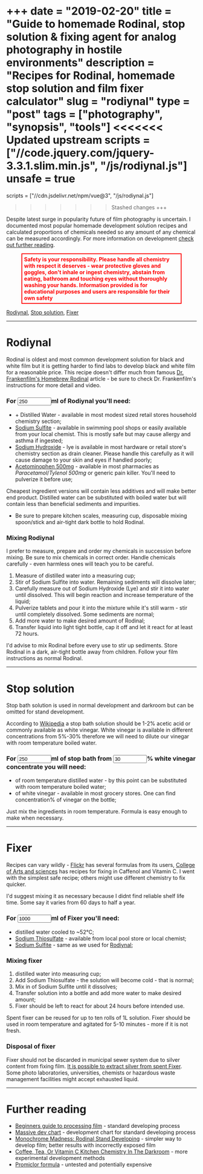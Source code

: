 +++
date        = "2019-02-20"
title       = "Guide to homemade Rodinal, stop solution & fixing agent for analog photography in hostile environments"
description = "Recipes for Rodinal, homemade stop solution and film fixer calculator"
slug        = "rodiynal"
type        = "post"
tags        = ["photography", "synopsis", "tools"]
<<<<<<< Updated upstream
scripts     = ["//code.jquery.com/jquery-3.3.1.slim.min.js", "/js/rodiynal.js"]
unsafe		= true
=======
scripts     = ["//cdn.jsdelivr.net/npm/vue@3", "/js/rodiynal.js"]
>>>>>>> Stashed changes
+++

Despite latest surge in popularity future of film photography is uncertain. I documented most popular homemade development solution recipes and calculated proportions of chemicals needed so any amount of any chemical can be measured accordingly. For more information on development [check out further reading](#further-reading).

<figure class="warning">
Safety is your responsibility. Please handle all chemistry with respect it deserves - wear protective gloves and goggles, don't inhale or ingest chemistry, abstain from eating, bathroom and touching eyes without thoroughly washing your hands. Information provided is for educational purposes and users are responsible for their own safety
</figure>

[Rodiynal](#rodiynal), [Stop solution](#stop-solution), [Fixer](#fixer)

---

# Rodiynal

Rodinal is oldest and most common development solution for black and white film but it is getting harder to find labs to develop black and white film for a reasonable price. This recipe doesn't differ much from famous [Dr. Frankenfilm's Homebrew Rodinal][a6] article - be sure to check Dr. Frankenfilm's instructions for more detail and video.

### For <input type="number" value="250" id="amount_rodinal">ml of Rodiynal you'll need:

* <span class="rodinal_water"></span> + <span class="rodinal_water_extra"></span> Distilled Water - available in most modest sized retail stores household chemistry section;
* <span class="rodinal_sodium_sulfite"></span> [Sodium Sulfite][c1] - available in swimming pool shops or easily available from your local chemist. This is mostly safe but may cause allergy and asthma if ingested;
* <span class="rodinal_sodium_hydroxide"></span> [Sodium Hydroxide][c2] - lye is available in most hardware or retail store's chemistry section as drain cleaner. Please handle this carefully as it will cause damage to your skin and eyes if handled poorly;
* <span class="rodinal_acetominophen"></span> [Acetominophen 500mg][c3] - available in most pharmacies as *Paracetamol*/*Tylenol 500mg* or generic pain killer. You'll need to pulverize it before use;

Cheapest ingredient versions will contain less additives and will make better end product. Distilled water can be substituted with boiled water but will contain less than beneficial sediments and impurities.

* Be sure to prepare kitchen scales, measuring cup, disposable mixing spoon/stick and air-tight dark bottle to hold Rodinal.

### Mixing Rodiynal

I prefer to measure, prepare and order my chemicals in succession before mixing. Be sure to mix chemicals in correct order. Handle chemicals carefully - even harmless ones will teach you to be careful.

1. Measure <span class="rodinal_water"></span> of distilled water into a measuring cup;
2. Stir <span class="rodinal_sodium_sulfite"></span> of Sodium Sulfite into water. Remaining sediments will dissolve later;
3. Carefully measure out <span class="rodinal_sodium_hydroxide"></span> of Sodium Hydroxide (Lye) and stir it into water until dissolved. This will begin reaction and increase temperature of the liquid;
4. Pulverize <span class="rodinal_acetominophen_tablets"></span> tablets and pour it into the mixture while it's still warm - stir until completely dissolved. Some sediments are normal;
5. Add more water to make desired amount of Rodinal;
6. Transfer liquid into light tight bottle, cap it off and let it react for at least 72 hours.

I'd advise to mix Rodinal before every use to stir up sediments. Store Rodinal in a dark, air-tight bottle away from children. Follow your film instructions as normal Rodinal.

---

# Stop solution

Stop bath solution is used in normal development and darkroom but can be omitted for stand development.

According to [Wikipedia][a8] a stop bath solution should be 1-2% acetic acid or commonly available as white vinegar. White vinegar is available in different concentrations from 5%-30% therefore we will need to dilute our vinegar with room temperature boiled water.

### For <input type="number" value="250" id="amount_stop">ml of stop bath from <input type="number" value="30" id="vinegar_percent">% white vinegar concentrate you will need:

* <span class="stop_water"></span> of room temperature distilled water - by this point can be substituted with room temperature boiled water;
* <span class="stop_vinegar"></span> of white vinegar - available in most grocery stores. One can find concentration% of vinegar on the bottle;

Just mix the ingredients in room temperature. Formula is easy enough to make when necessary.

---


# Fixer

Recipes can vary wildly - [Flickr][a9] has several formulas from its users, [College of Arts and sciences][a10] has recipes for fixing in Caffenol and Vitamin C. I went with the simplest safe recipe; others might use different chemistry to fix quicker.

I'd suggest mixing it as necessary because I didnt find reliable shelf life time. Some say it varies from 60 days to half a year.

### For <input type="number" value="1000" id="amount_fixer">ml of Fixer you'll need:

* <span class="fixer_water"></span> distilled water cooled to ~52°C;
* <span class="fixer_thiosulfate"></span> [Sodium Thiosulfate][c4] - available from local pool store or local chemist;
* <span class="fixer_sodium_sulfite"></span> [Sodium Sulfite](c1) - same as we used for [Rodiynal](#rodiynal);

### Mixing fixer

1. <span class="fixer_water"></span> distilled water into measuring cup;
2. Add <span class="fixer_thiosulfate"></span> Sodium Thiosulfate - the solution will become cold - that is normal;
3. Mix in <span class="fixer_sodium_sulfite"></span> of Sodium Sulfite until it dissolves;
4. Transfer solution into a <span class="fixer_volume"></span> bottle and add more water to make desired amount;
5. Fixer should be left to react for about 24 hours before intended use.

Spent fixer can be reused for up to ten rolls of 1L solution. Fixer should be used in room temperature and agitated for 5-10 minutes - more if it is not fresh.

### Disposal of fixer

Fixer should not be discarded in municipal sewer system due to silver content from fixing film. [It is possible to extract silver from spent Fixer][c10]. Some photo laboratories, universities, chemists or hazardous waste management facilities might accept exhausted liquid.

---

# Further reading

* [Beginners guide to processing film][a1] - standard developing process
* [Massive dev chart][a5] - development chart for standard developing process
* [Monochrome Madness: Rodinal Stand Developing][a4] - simpler way to develop film; better results with incorrectly exposed film
* [Coffee, Tea, Or Vitamin C Kitchen Chemistry In The Darkroom][a10] - more experimental development methods
* [Promiclor formula][a11] - untested and potentially expensive


<!-- References -->
[a1]: //www.ilfordphoto.com/beginners-guide-processing-film/
[a4]: //www.lomography.com/magazine/178974-monochrome-madness-rodinal-stand-developing
[a5]: //www.digitaltruth.com/devchart.php
[a6]: //www.drfrankenfilm.com/diy-rodinal/4575179217
[a8]: //en.wikipedia.org/wiki/Stop_bath
[a9]: //www.flickr.com/groups/67377471@N00/discuss/72157671992973893/
[a10]: //www.as.uky.edu/blogs/dlro223/dont-be-fooled-household-items-can-be-used-film-developers
[a11]: //www.photo.net/discuss/threads/promicrol-formula.79015/
[c10]: //goldrefiningforum.com/phpBB3/viewtopic.php?t=20362
[c1]: //en.wikipedia.org/wiki/Sodium_sulfite
[c2]: //en.wikipedia.org/wiki/Sodium_hydroxide
[c3]: //en.wikipedia.org/wiki/Paracetamol
[c4]: //en.wikipedia.org/wiki/Sodium_thiosulfate

<style>
    input {
        width: 12ch;
    }

    .warning {
        border: 2px solid red;
        color: red;
        font-weight: bolder;
        padding: 5px;
    }
</style>
